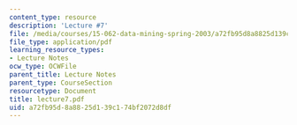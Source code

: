 ```yaml
---
content_type: resource
description: 'Lecture #7'
file: /media/courses/15-062-data-mining-spring-2003/a72fb95d8a8825d139c174bf2072d8df_lecture7.pdf
file_type: application/pdf
learning_resource_types:
- Lecture Notes
ocw_type: OCWFile
parent_title: Lecture Notes
parent_type: CourseSection
resourcetype: Document
title: lecture7.pdf
uid: a72fb95d-8a88-25d1-39c1-74bf2072d8df
---
```

